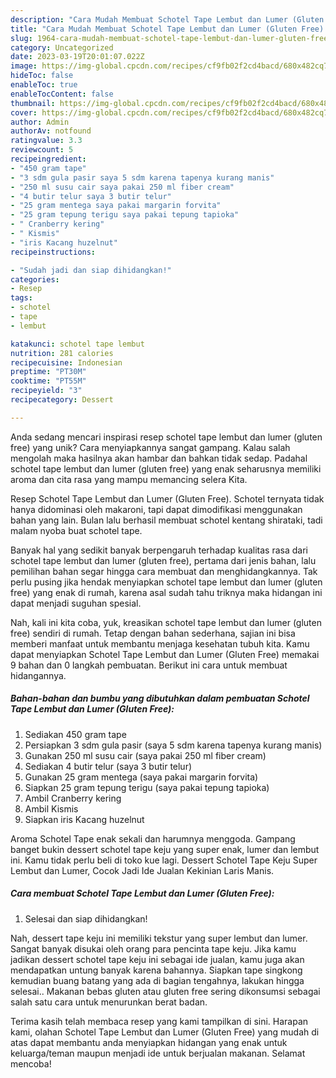 ```yaml
---
description: "Cara Mudah Membuat Schotel Tape Lembut dan Lumer (Gluten Free) yang Lezat"
title: "Cara Mudah Membuat Schotel Tape Lembut dan Lumer (Gluten Free) yang Lezat"
slug: 1964-cara-mudah-membuat-schotel-tape-lembut-dan-lumer-gluten-free-yang-lezat
category: Uncategorized
date: 2023-03-19T20:01:07.022Z
image: https://img-global.cpcdn.com/recipes/cf9fb02f2cd4bacd/680x482cq70/schotel-tape-lembut-dan-lumer-gluten-free-foto-resep-utama.jpg
hideToc: false
enableToc: true
enableTocContent: false
thumbnail: https://img-global.cpcdn.com/recipes/cf9fb02f2cd4bacd/680x482cq70/schotel-tape-lembut-dan-lumer-gluten-free-foto-resep-utama.jpg
cover: https://img-global.cpcdn.com/recipes/cf9fb02f2cd4bacd/680x482cq70/schotel-tape-lembut-dan-lumer-gluten-free-foto-resep-utama.jpg
author: Admin
authorAv: notfound
ratingvalue: 3.3
reviewcount: 5
recipeingredient:
- "450 gram tape"
- "3 sdm gula pasir saya 5 sdm karena tapenya kurang manis"
- "250 ml susu cair saya pakai 250 ml fiber cream"
- "4 butir telur saya 3 butir telur"
- "25 gram mentega saya pakai margarin forvita"
- "25 gram tepung terigu saya pakai tepung tapioka"
- " Cranberry kering"
- " Kismis"
- "iris Kacang huzelnut"
recipeinstructions:

- "Sudah jadi dan siap dihidangkan!"
categories:
- Resep
tags:
- schotel
- tape
- lembut

katakunci: schotel tape lembut 
nutrition: 281 calories
recipecuisine: Indonesian
preptime: "PT30M"
cooktime: "PT55M"
recipeyield: "3"
recipecategory: Dessert

---
```





Anda sedang mencari inspirasi resep schotel tape lembut dan lumer (gluten free) yang unik? Cara menyiapkannya sangat gampang. Kalau salah mengolah maka hasilnya akan hambar dan bahkan tidak sedap. Padahal schotel tape lembut dan lumer (gluten free) yang enak seharusnya memiliki aroma dan cita rasa yang mampu memancing selera Kita.





Resep Schotel Tape Lembut dan Lumer (Gluten Free). Schotel ternyata tidak hanya didominasi oleh makaroni, tapi dapat dimodifikasi menggunakan bahan yang lain. Bulan lalu berhasil membuat schotel kentang shirataki, tadi malam nyoba buat schotel tape.

Banyak hal yang sedikit banyak berpengaruh terhadap kualitas rasa dari schotel tape lembut dan lumer (gluten free), pertama dari jenis bahan, lalu pemilihan bahan segar hingga cara membuat dan menghidangkannya. Tak perlu pusing jika hendak menyiapkan schotel tape lembut dan lumer (gluten free) yang enak di rumah, karena asal sudah tahu triknya maka hidangan ini dapat menjadi suguhan spesial.






Nah, kali ini kita coba, yuk, kreasikan schotel tape lembut dan lumer (gluten free) sendiri di rumah. Tetap dengan bahan sederhana, sajian ini bisa memberi manfaat untuk membantu menjaga kesehatan tubuh kita. Kamu dapat menyiapkan Schotel Tape Lembut dan Lumer (Gluten Free) memakai 9 bahan dan 0 langkah pembuatan. Berikut ini cara untuk membuat hidangannya.

<!--inarticleads1-->

##### Bahan-bahan dan bumbu yang dibutuhkan dalam pembuatan Schotel Tape Lembut dan Lumer (Gluten Free):

1. Sediakan 450 gram tape
1. Persiapkan 3 sdm gula pasir (saya 5 sdm karena tapenya kurang manis)
1. Gunakan 250 ml susu cair (saya pakai 250 ml fiber cream)
1. Sediakan 4 butir telur (saya 3 butir telur)
1. Gunakan 25 gram mentega (saya pakai margarin forvita)
1. Siapkan 25 gram tepung terigu (saya pakai tepung tapioka)
1. Ambil  Cranberry kering
1. Ambil  Kismis
1. Siapkan iris Kacang huzelnut


Aroma Schotel Tape enak sekali dan harumnya menggoda. Gampang banget bukin dessert schotel tape keju yang super enak, lumer dan lembut ini. Kamu tidak perlu beli di toko kue lagi. Dessert Schotel Tape Keju Super Lembut dan Lumer, Cocok Jadi Ide Jualan Kekinian Laris Manis. 

<!--inarticleads2-->

##### Cara membuat Schotel Tape Lembut dan Lumer (Gluten Free):


1. Selesai dan siap dihidangkan!

Nah, dessert tape keju ini memiliki tekstur yang super lembut dan lumer. Sangat banyak disukai oleh orang para pencinta tape keju. Jika kamu jadikan dessert schotel tape keju ini sebagai ide jualan, kamu juga akan mendapatkan untung banyak karena bahannya. Siapkan tape singkong kemudian buang batang yang ada di bagian tengahnya, lakukan hingga selesai.. Makanan bebas gluten atau gluten free sering dikonsumsi sebagai salah satu cara untuk menurunkan berat badan. 

Terima kasih telah membaca resep yang kami tampilkan di sini. Harapan kami, olahan Schotel Tape Lembut dan Lumer (Gluten Free) yang mudah di atas dapat membantu anda menyiapkan hidangan yang enak untuk keluarga/teman maupun menjadi ide untuk berjualan makanan. Selamat mencoba!
